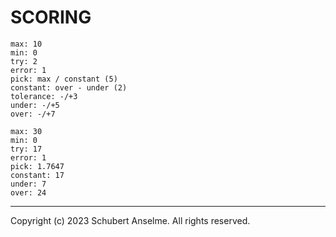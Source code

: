 # SCORING

```
max: 10
min: 0
try: 2
error: 1
pick: max / constant (5)
constant: over - under (2)
tolerance: -/+3
under: -/+5
over: -/+7
```

```
max: 30
min: 0
try: 17
error: 1
pick: 1.7647
constant: 17
under: 7
over: 24
```

---

Copyright (c) 2023 Schubert Anselme. All rights reserved.
